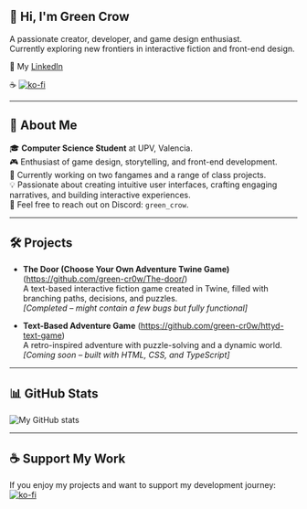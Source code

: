 ## 👋 Hi, I'm Green Crow

A passionate creator, developer, and game design enthusiast.  
Currently exploring new frontiers in interactive fiction and front-end design.  

💼 My [LinkedIn](https://www.linkedin.com/in/áfrica-muñoz-fernández-144248354)  

☕ [![ko-fi](https://ko-fi.com/img/githubbutton_sm.svg)](https://ko-fi.com/M4M71CNT9W)  

---

## 🌟 About Me

🎓 **Computer Science Student** at UPV, Valencia.  
🎮 Enthusiast of game design, storytelling, and front-end development.  
🧪 Currently working on two fangames and a range of class projects.  
💡 Passionate about creating intuitive user interfaces, crafting engaging narratives, and building interactive experiences.  
💬 Feel free to reach out on Discord: `green_crow`.  

---

## 🛠️ Projects

- **The Door (Choose Your Own Adventure Twine Game)** (https://github.com/green-cr0w/The-door/)  
  A text-based interactive fiction game created in Twine, filled with branching paths, decisions, and puzzles.  
  _[Completed – might contain a few bugs but fully functional]_

- **Text-Based Adventure Game** (https://github.com/green-cr0w/httyd-text-game)  
  A retro-inspired adventure with puzzle-solving and a dynamic world.  
  _[Coming soon – built with HTML, CSS, and TypeScript]_

---

## 📊 GitHub Stats  

![My GitHub stats](https://github-readme-stats-git-masterrstaa-rickstaa.vercel.app/api?username=green-cr0w&show_icons=true&theme=aura&count_private=true&hide_rank=false)

---

## ☕ Support My Work

If you enjoy my projects and want to support my development journey:  
[![ko-fi](https://ko-fi.com/img/githubbutton_sm.svg)](https://ko-fi.com/M4M71CNT9W)  
